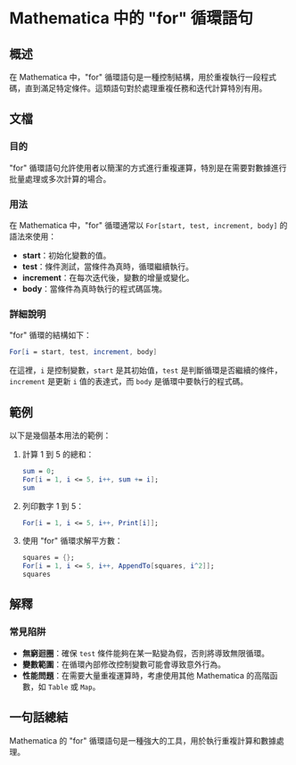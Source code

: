 <!--
Meta Description: # Mathematica 中的 "for" 循環語句 ## 概述 在 Mathematica 中，"for" 循環語句是一種控制結構，用於重複執行一段程式碼，直到滿足特定條件。這類語句對於處理重複任務和迭代計算特別有用。 ## 文檔 ### 目的 "for" 循環語句允許使用者以簡潔的方式進行重複...
Meta Keywords: mathematica, test, start, increment, body
-->

# Mathematica 中的 "for" 循環語句

## 概述
在 Mathematica 中，"for" 循環語句是一種控制結構，用於重複執行一段程式碼，直到滿足特定條件。這類語句對於處理重複任務和迭代計算特別有用。

## 文檔
### 目的
"for" 循環語句允許使用者以簡潔的方式進行重複運算，特別是在需要對數據進行批量處理或多次計算的場合。

### 用法
在 Mathematica 中，"for" 循環通常以 `For[start, test, increment, body]` 的語法來使用：
- **start**：初始化變數的值。
- **test**：條件測試，當條件為真時，循環繼續執行。
- **increment**：在每次迭代後，變數的增量或變化。
- **body**：當條件為真時執行的程式碼區塊。

### 詳細說明
"for" 循環的結構如下：
```mathematica
For[i = start, test, increment, body]
```
在這裡，`i` 是控制變數，`start` 是其初始值，`test` 是判斷循環是否繼續的條件，`increment` 是更新 `i` 值的表達式，而 `body` 是循環中要執行的程式碼。

## 範例
以下是幾個基本用法的範例：

1. 計算 1 到 5 的總和：
   ```mathematica
   sum = 0;
   For[i = 1, i <= 5, i++, sum += i];
   sum
   ```

2. 列印數字 1 到 5：
   ```mathematica
   For[i = 1, i <= 5, i++, Print[i]];
   ```

3. 使用 "for" 循環求解平方數：
   ```mathematica
   squares = {};
   For[i = 1, i <= 5, i++, AppendTo[squares, i^2]];
   squares
   ```

## 解釋
### 常見陷阱
- **無窮迴圈**：確保 `test` 條件能夠在某一點變為假，否則將導致無限循環。
- **變數範圍**：在循環內部修改控制變數可能會導致意外行為。
- **性能問題**：在需要大量重複運算時，考慮使用其他 Mathematica 的高階函數，如 `Table` 或 `Map`。

## 一句話總結
Mathematica 的 "for" 循環語句是一種強大的工具，用於執行重複計算和數據處理。